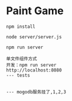 # Paint Game #


    npm install

    node server/server.js

    npm run server

    单文件组件方式
    开发：npm run server
    http://localhost:8080
    --- tests


    --- mogodb服务挂了,1,2,3